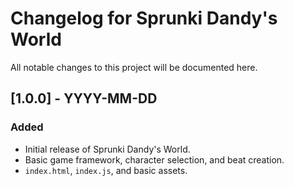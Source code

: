 # Changelog for Sprunki Dandy's World

All notable changes to this project will be documented here.

## [1.0.0] - YYYY-MM-DD
### Added
- Initial release of Sprunki Dandy's World.
- Basic game framework, character selection, and beat creation.
- `index.html`, `index.js`, and basic assets.
